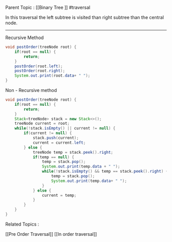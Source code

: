 Parent Topic : [[Binary Tree ]] #traversal 

In this traversal the left subtree is visited than right subtree than the central node.
***
Recursive Method
```java
void postOrder(treeNode root) {  
    if(root == null) {  
        return;  
    }  
    postOrder(root.left);  
    postOrder(root.right);  
    System.out.print(root.data+ " ");  
}
```
Non - Recursive method

```java
void postOrder(treeNode root) {  
    if(root == null) {  
        return;  
    }  
    Stack<treeNode> stack = new Stack<>();  
    treeNode current = root;  
    while(!stack.isEmpty() || current != null) {  
        if(current != null) {  
            stack.push(current);  
            current = current.left;  
        } else {  
            treeNode temp = stack.peek().right;  
            if(temp == null) {  
                temp = stack.pop();  
                System.out.print(temp.data + " ");  
                while(!stack.isEmpty() && temp == stack.peek().right) {  
                    temp = stack.pop();  
                    System.out.print(temp.data+ " ");  
                }  
            } else {  
                current = temp;  
            }  
        }  
    }  
}
```

Related Topics :

[[Pre Order Traversal]]
[[In order traversal]]
